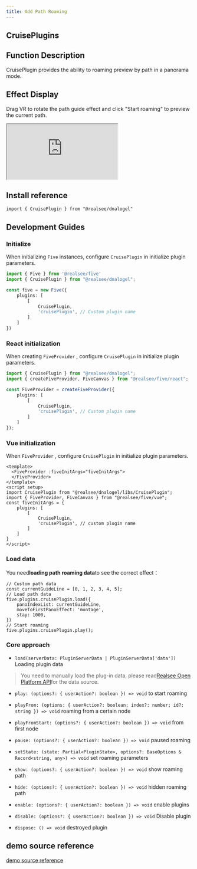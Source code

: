 ```yaml
---
title: Add Path Roaming
---
```


## **CruisePlugins**

## Function Description

CruisePlugin provides the ability to roaming preview by path in a panorama mode.

## Effect Display

Drag VR to rotate the path guide effect and click "Start roaming" to preview the current path.

<div className="docs-vr-normal">
  <iframe className="docs-vr-iframe" src="https://realsee.js.org/dnalogel/src/CruisePlugin/index.html"></iframe>
</div>

## Install reference

```tsx
import { CruisePlugin } from "@realsee/dnalogel"
```

## Development Guides

### Initialize

When initializing `Five` instances, configure `CruisePlugin` in initialize plugin parameters.

```ts
import { Five } from '@realsee/five'
import { CruisePlugin } from "@realsee/dnalogel";

const five = new Five({
    plugins: [
        [
            CruisePlugin,
            'cruisePlugin', // Custom plugin name
        ]
    ]
})
```

### React initialization

When creating `FiveProvider` , configure `CruisePlugin` in initialize plugin parameters.

```ts
import { CruisePlugin } from "@realsee/dnalogel";
import { createFiveProvider, FiveCanvas } from "@realsee/five/react";

const FiveProvider = createFiveProvider({
    plugins: [
        [
            CruisePlugin,
            'cruisePlugin', // Custom plugin name
        ]
    ]
});
```

### Vue initialization

When `FiveProvider` , configure `CruisePlugin` in initialize plugin parameters.

```vue
<template>
  <FiveProvider :fiveInitArgs="fiveInitArgs">
  </FiveProvider>
</template>
<script setup>
import CruisePlugin from "@realsee/dnalogel/libs/CruisePlugin";
import { FiveProvider, FiveCanvas } from "@realsee/five/vue";
const fiveInitArgs = {
    plugins: [
        [
            CruisePlugin,
            'cruisePlugin', // custom plugin name
        ]
    ]
}
</script>
```

### Load data

You need**loading path roaming data**to see the correct effect：

```tsx
// Custom path data
const currentGuideLine = [0, 1, 2, 3, 4, 5];
// Load path data
five.plugins.cruisePlugin.load({ 
    panoIndexList: currentGuideLine,
    moveToFirstPanoEffect: 'montage',
    stay: 1000,
})
// Start roaming
five.plugins.cruisePlugin.play();
```

### Core approach

- `load(serverData: PluginServerData | PluginServerData['data'])` Loading plugin data

> You need to manually load the plug-in data, please read[Realsee Open Platform API](https://open-platform.realsee.com/developer/open/api#/)for the data source.

- `play: (options?: { userAction?: boolean }) => void` to start roaming

- `playFrom: (options: { userAction?: boolean; index?: number; id?: string }) => void` roaming from a certain node

- `playFromStart: (options?: { userAction?: boolean }) => void` from first node

- `pause: (options?: { userAction?: boolean }) => void` paused roaming

- `setState: (state: Partial<PluginState>, options?: BaseOptions & Record<string, any>) => void` set roaming parameters

- `show: (options?: { userAction?: boolean }) => void` show roaming path

- `hide: (options?: { userAction?: boolean }) => void` hidden roaming path

- `enable: (options?: { userAction?: boolean }) => void` enable plugins

- `disable: (options?: { userAction?: boolean }) => void` Disable plugin

- `dispose: () => void` destroyed plugin

## demo source reference

[demo source reference](https://github.com/realsee-developer/dnalogel/tree/main/examples/src)
